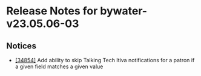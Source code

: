 
# Release Notes for bywater-v23.05.06-03

## Notices

- [[34854]](http://bugs.koha-community.org/bugzilla3/show_bug.cgi?id=34854) Add ability to skip Talking Tech Itiva notifications for a patron if a given field matches a given value


